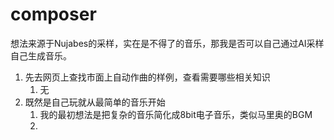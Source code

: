 # composer
想法来源于Nujabes的采样，实在是不得了的音乐，那我是否可以自己通过AI采样自己生成音乐。

1. 先去网页上查找市面上自动作曲的样例，查看需要哪些相关知识
   1. 无
2. 既然是自己玩就从最简单的音乐开始
   1. 我的最初想法是把复杂的音乐简化成8bit电子音乐，类似马里奥的BGM
   2. 
